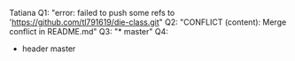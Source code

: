 Tatiana 
Q1: "error: failed to push some refs to 'https://github.com/tl791619/die-class.git"
Q2: "CONFLICT (content): Merge conflict in README.md"
Q3: "* master"
Q4: 
* header 
  master

